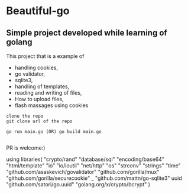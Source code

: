 # Beautiful-go

## Simple project developed while learning of golang


This project that is a example of 

- handling cookies, 
- go validator,
- sqlite3,
- handling of templates,
- reading and writing of files,
- How to upload files,
- flash massages using cookies

```$
clone the repo
git clone url of the repo 

go run main.go (OR) go build main.go 


```
PR is welcome:)


using libraries(
 "crypto/rand"
	"database/sql"
	"encoding/base64"
	"html/template"
	"io"
	"io/ioutil"
	"net/http"
	"os"
	"strconv"
	"strings"
	"time"
  "github.com/asaskevich/govalidator"
	"github.com/gorilla/mux"
	"github.com/gorilla/securecookie"
	_ "github.com/mattn/go-sqlite3"
	uuid "github.com/satori/go.uuid"
	"golang.org/x/crypto/bcrypt"
)
